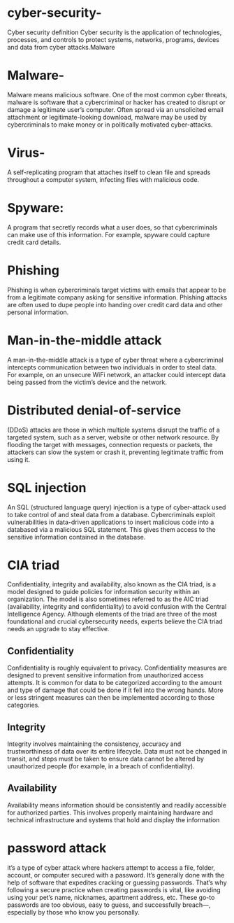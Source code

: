 # cyber-security-
Cyber security definition
Cyber security is the application of technologies, processes, and controls to protect systems, networks, programs, devices and data from cyber attacks.Malware
# Malware-
Malware means malicious software. One of the most common cyber threats, malware is software that a cybercriminal or hacker has created to disrupt or damage a legitimate user’s computer. Often spread via an unsolicited email attachment or legitimate-looking download, malware may be used by cybercriminals to make money or in politically motivated cyber-attacks.
# Virus-
A self-replicating program that attaches itself to clean file and spreads throughout a computer system, infecting files with malicious code.
# Spyware: 
A program that secretly records what a user does, so that cybercriminals can make use of this information. For example, spyware could capture credit card details.
# Phishing
Phishing is when cybercriminals target victims with emails that appear to be from a legitimate company asking for sensitive information. Phishing attacks are often used to dupe people into handing over credit card data and other personal information.

# Man-in-the-middle attack
A man-in-the-middle attack is a type of cyber threat where a cybercriminal intercepts communication between two individuals in order to steal data.
For example, on an unsecure WiFi network, an attacker could intercept data being passed from the victim’s device and the network.
# Distributed denial-of-service 
(DDoS) attacks are those in which multiple systems disrupt the traffic of a targeted system, such as a server, website or other network resource. By flooding the target with messages, connection requests or packets, the attackers can slow the system or crash it, preventing legitimate traffic from using it.
# SQL injection
An SQL (structured language query) injection is a type of cyber-attack used to take control of and steal data from a database. Cybercriminals exploit vulnerabilities in data-driven applications to insert malicious code into a databased via a malicious SQL statement. This gives them access to the sensitive information contained in the database.

# CIA triad
Confidentiality, integrity and availability, also known as the CIA triad, is a model designed to guide policies for information security within an organization. The model is also sometimes referred to as the AIC triad (availability, integrity and confidentiality) to avoid confusion with the Central Intelligence Agency. Although elements of the triad are three of the most foundational and crucial cybersecurity needs, experts believe the CIA triad needs an upgrade to stay effective.
## Confidentiality 
Confidentiality is roughly equivalent to privacy. Confidentiality measures are designed to prevent sensitive information from unauthorized access attempts. It is common for data to be categorized according to the amount and type of damage that could be done if it fell into the wrong hands. More or less stringent measures can then be implemented according to those categories.
## Integrity
Integrity involves maintaining the consistency, accuracy and trustworthiness of data over its entire lifecycle. Data must not be changed in transit, and steps must be taken to ensure data cannot be altered by unauthorized people (for example, in a breach of confidentiality).
## Availability
Availability means information should be consistently and readily accessible for authorized parties. This involves properly maintaining hardware and technical infrastructure and systems that hold and display the information
# password attack
it’s a type of cyber attack where hackers attempt to access a file, folder, account, or computer secured with a password.
It’s generally done with the help of software that expedites cracking or guessing passwords. That’s why following a secure practice when creating passwords is vital, like avoiding using your pet’s name, nicknames, apartment address, etc. These go-to passwords are too obvious, easy to guess, and successfully breach—, especially by those who know you personally.
